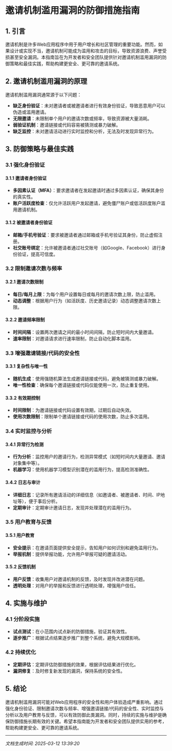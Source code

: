# 邀请机制滥用漏洞的防御措施指南

## 1. 引言

邀请机制是许多Web应用程序中用于用户增长和社区管理的重要功能。然而，如果设计或实现不当，邀请机制可能成为滥用和攻击的目标，导致资源浪费、声誉受损甚至安全漏洞。本指南旨在为开发者和安全团队提供针对邀请机制滥用漏洞的防御策略和最佳实践，帮助构建更安全、更可靠的邀请系统。

## 2. 邀请机制滥用漏洞的原理

邀请机制滥用漏洞通常源于以下问题：
- **缺乏身份验证**：未对邀请者或被邀请者进行有效身份验证，导致恶意用户可以伪造或滥用邀请。
- **无限邀请**：未限制单个用户的邀请次数或频率，导致资源被大量消耗。
- **弱验证机制**：邀请链接或代码容易被猜测或暴力破解。
- **缺乏监控**：未对邀请活动进行实时监控和分析，无法及时发现异常行为。

## 3. 防御策略与最佳实践

### 3.1 强化身份验证

#### 3.1.1 邀请者身份验证
- **多因素认证（MFA）**：要求邀请者在发起邀请时通过多因素认证，确保其身份的真实性。
- **账户活跃度检查**：仅允许活跃用户发起邀请，避免僵尸账户或低活跃度账户滥用邀请机制。

#### 3.1.2 被邀请者身份验证
- **邮箱/手机号验证**：要求被邀请者通过邮箱或手机号验证其身份，防止虚假注册。
- **社交账号绑定**：允许被邀请者通过社交账号（如Google、Facebook）进行身份验证，提高可信度。

### 3.2 限制邀请次数与频率

#### 3.2.1 邀请次数限制
- **每日/每月上限**：为每个用户设置每日或每月的邀请次数上限，防止滥用。
- **动态调整**：根据用户行为（如活跃度、历史邀请记录）动态调整邀请次数上限。

#### 3.2.2 邀请频率限制
- **时间间隔**：设置两次邀请之间的最小时间间隔，防止短时间内大量邀请。
- **速率限制**：对邀请请求进行速率限制，防止自动化脚本滥用。

### 3.3 增强邀请链接/代码的安全性

#### 3.3.1 复杂性与唯一性
- **随机生成**：使用强随机算法生成邀请链接或代码，避免被猜测或暴力破解。
- **唯一性检查**：确保每个邀请链接或代码仅能使用一次，防止重复使用。

#### 3.3.2 有效期控制
- **时间限制**：为邀请链接或代码设置有效期，过期后自动失效。
- **使用次数限制**：限制单个邀请链接或代码的使用次数，防止多次滥用。

### 3.4 实时监控与分析

#### 3.4.1 异常行为检测
- **行为分析**：监控用户的邀请行为，检测异常模式（如短时间内大量邀请、邀请对象集中等）。
- **机器学习**：使用机器学习模型识别潜在的滥用行为，提高检测准确性。

#### 3.4.2 日志与审计
- **详细日志**：记录所有邀请活动的详细信息（如邀请者、被邀请者、时间、IP地址等），便于事后分析。
- **定期审计**：定期审计邀请日志，发现并处理潜在的滥用行为。

### 3.5 用户教育与反馈

#### 3.5.1 用户教育
- **安全提示**：在邀请页面提供安全提示，告知用户如何识别和避免滥用行为。
- **举报机制**：提供举报功能，允许用户举报可疑的邀请活动。

#### 3.5.2 反馈机制
- **用户反馈**：收集用户对邀请机制的反馈，及时发现并改进潜在问题。
- **透明处理**：对用户的举报和反馈进行透明处理，增强用户信任。

## 4. 实施与维护

### 4.1 分阶段实施
- **试点测试**：在小范围内试点新的防御措施，验证其有效性。
- **逐步推广**：根据试点结果逐步推广到整个系统，避免大规模影响。

### 4.2 持续优化
- **定期评估**：定期评估防御措施的效果，根据评估结果进行优化。
- **漏洞修复**：及时修复新发现的漏洞，保持系统的安全性。

## 5. 结论

邀请机制滥用漏洞可能对Web应用程序的安全性和用户体验造成严重影响。通过强化身份验证、限制邀请次数与频率、增强邀请链接/代码的安全性、实时监控与分析以及用户教育与反馈，可以有效防御此类漏洞。同时，持续的实施与维护是确保防御措施长期有效的关键。希望本指南能为开发者和安全团队提供实用的参考，帮助构建更安全、更可靠的邀请系统。

---

*文档生成时间: 2025-03-12 13:39:20*
